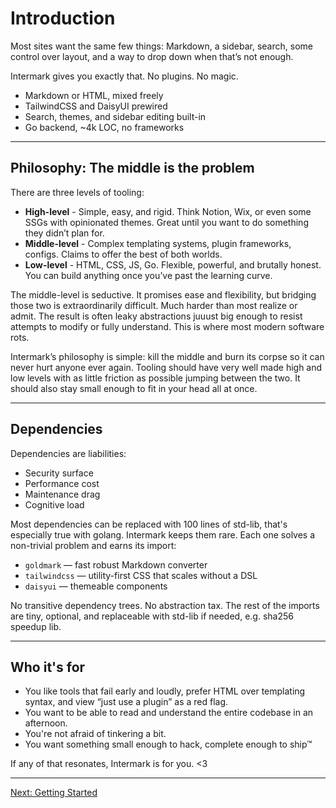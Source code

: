 # Introduction

Most sites want the same few things:
Markdown, a sidebar, search, some control over layout, and a way to drop down when that’s not enough.

Intermark gives you exactly that. No plugins. No magic.

* Markdown or HTML, mixed freely
* TailwindCSS and DaisyUI prewired
* Search, themes, and sidebar editing built-in
* Go backend, ~4k LOC, no frameworks

---

## Philosophy: The middle is the problem

There are three levels of tooling:

* **High-level** - Simple, easy, and rigid. Think Notion, Wix, or even some SSGs with opinionated themes. Great until you want to do something they didn’t plan for.
* **Middle-level** - Complex templating systems, plugin frameworks, configs. Claims to offer the best of both worlds.
* **Low-level** - HTML, CSS, JS, Go. Flexible, powerful, and brutally honest. You can build anything once you’ve past the learning curve.

The middle-level is seductive. It promises ease and flexibility, but bridging those two is extraordinarily difficult. Much harder than most realize or admit. The result is often leaky abstractions juuust big enough to resist attempts to modify or fully understand. This is where most modern software rots.

Intermark’s philosophy is simple: kill the middle and burn its corpse so it can never hurt anyone ever again. Tooling should have very well made high and low levels with as little friction as possible jumping between the two. It should also stay small enough to fit in your head all at once.

---

## Dependencies

Dependencies are liabilities:

* Security surface
* Performance cost
* Maintenance drag
* Cognitive load

Most dependencies can be replaced with 100 lines of std-lib, that's especially true with golang. Intermark keeps them rare. Each one solves a non-trivial problem and earns its import:

* `goldmark` — fast robust Markdown converter
* `tailwindcss` — utility-first CSS that scales without a DSL
* `daisyui` — themeable components

No transitive dependency trees. No abstraction tax. The rest of the imports are tiny, optional, and replaceable with std-lib if needed, e.g. sha256 speedup lib.

---

## Who it's for

* You like tools that fail early and loudly, prefer HTML over templating syntax, and view “just use a plugin” as a red flag.
* You want to be able to read and understand the entire codebase in an afternoon.
* You're not afraid of tinkering a bit.
* You want something small enough to hack, complete enough to ship™

If any of that resonates, Intermark is for you. <3

---

<div class="relative w-full h-10">
  <a href="/p/getting-started" class="btn btn-secondary absolute inset-y-0 right-0">Next: Getting Started</a>
</div>
